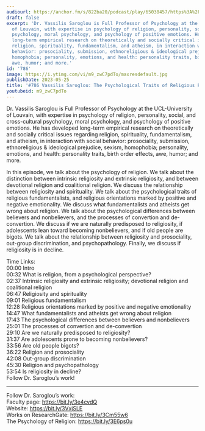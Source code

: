 ```yaml
---
audiourl: https://anchor.fm/s/822ba20/podcast/play/65038457/https%3A%2F%2Fd3ctxlq1ktw2nl.cloudfront.net%2Fstaging%2F2023-1-14%2F289cfee1-bb2e-7b0d-4544-08646a66d680.m4a
draft: false
excerpt: 'Dr. Vassilis Saroglou is Full Professor of Psychology at the UCL-University
  of Louvain, with expertise in psychology of religion, personality, social, and cross-cultural
  psychology, moral psychology, and psychology of positive emotions. He has developed
  long-term empirical research on theoretically and socially critical issues regarding
  religion, spirituality, fundamentalism, and atheism, in interaction with social
  behavior: prosociality, submission, ethnoreligious & ideological prejudice, sexism,
  homophobia; personality, emotions, and health: personality traits, birth order effects,
  awe, humor; and more.'
id: '786'
image: https://i.ytimg.com/vi/m9_zwC7pdTo/maxresdefault.jpg
publishDate: 2023-05-25
title: '#786 Vassilis Saroglou: The Psychological Traits of Religious People'
youtubeid: m9_zwC7pdTo
---
```

<div class="timelinks">

Dr. Vassilis Saroglou is Full Professor of Psychology at the UCL-University of Louvain, with expertise in psychology of religion, personality, social, and cross-cultural psychology, moral psychology, and psychology of positive emotions. He has developed long-term empirical research on theoretically and socially critical issues regarding religion, spirituality, fundamentalism, and atheism, in interaction with social behavior: prosociality, submission, ethnoreligious & ideological prejudice, sexism, homophobia; personality, emotions, and health: personality traits, birth order effects, awe, humor; and more.

In this episode, we talk about the psychology of religion. We talk about the distinction between intrinsic religiosity and extrinsic religiosity, and between devotional religion and coalitional religion. We discuss the relationship between religiosity and spirituality. We talk about the psychological traits of religious fundamentalists, and religious orientations marked by positive and negative emotionality. We discuss what fundamentalists and atheists get wrong about religion. We talk about the psychological differences between believers and nonbelievers, and the processes of convertion and de-convertion. We discuss if we are naturally predisposed to religiosity, if adolescents lean toward becoming nonbelievers, and if old people are bigots. We talk about the relationship between religiosity and prosociality, out-group discrimination, and psychopathology. Finally, we discuss if religiosity is in decline.

Time Links:  
<time>00:00</time> Intro  
<time>00:32</time> What is religion, from a psychological perspective?  
<time>02:37</time> Intrinsic religiosity and extrinsic religiosity; devotional religion and coalitional religion  
<time>06:47</time> Religiosity and spirituality  
<time>09:01</time> Religious fundamentalism  
<time>12:28</time> Religious orientations marked by positive and negative emotionality  
<time>14:47</time> What fundamentalists and atheists get wrong about religion  
<time>17:43</time> The psychological differences between believers and nonbelievers  
<time>25:01</time> The processes of convertion and de-convertion  
<time>29:10</time> Are we naturally predisposed to religiosity?  
<time>31:37</time> Are adolescents prone to becoming nonbelievers?  
<time>33:56</time> Are old people bigots?  
<time>36:22</time> Religion and prosociality  
<time>42:08</time> Out-group discrimination  
<time>45:30</time> Religion and psychopathology  
<time>53:54</time> Is religiosity in decline?  
  Follow Dr. Saroglou’s work!

---

Follow Dr. Saroglou’s work:  
Faculty page: https://bit.ly/3e4cvdQ  
Website: https://bit.ly/3VxjSLE  
Works on ResearchGate: https://bit.ly/3Cm55w6  
The Psychology of Religion: https://bit.ly/3E6ps0u
</div>

